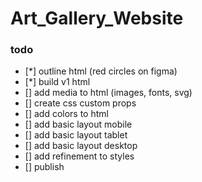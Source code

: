 # Art_Gallery_Website

### todo
- [*] outline html (red circles on figma)
- [*] build v1 html
- [] add media to html (images, fonts, svg)
- [] create css custom props
- [] add colors to html
- [] add basic layout mobile
- [] add basic layout tablet
- [] add basic layout desktop
- [] add refinement to styles
- [] publish